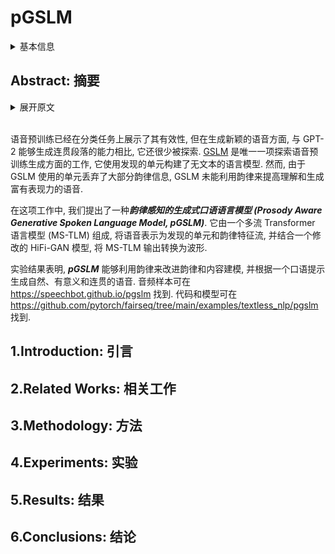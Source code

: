 # pGSLM

<details>
<summary>基本信息</summary>

- 标题: "Text-Free Prosody-Aware Generative Spoken Language Modeling"
- 作者:
  - 01 Eugene Kharitonov,
  - 02 Ann Lee,
  - 03 Adam Polyak,
  - 04 Yossi Adi,
  - 05 Jade Copet,
  - 06 Kushal Lakhotia,
  - 07 Tu-Anh Nguyen,
  - 08 Morgane Riviere,
  - 09 Abdelrahman Mohamed,
  - 10 Emmanuel Dupoux,
  - 11 Wei-Ning Hsu
- 链接:
  - [ArXiv](https://arxiv.org/abs/2109.03264)
  - [Publication](https://doi.org/10.18653/v1/2022.acl-long.593)
  - [Github](https://github.com/pytorch/fairseq/tree/main/examples/textless_nlp/pgslm)
  - [Demo](https://speechbot.github.io/pgslm)
- 文件:
  - [ArXiv](_PDF/2109.03264v2__pGSLM__Text-Free_Prosody-Aware_Generative_Spoken_Language_Modeling.pdf)
  - [Publication](_PDF/2109.03264p0__pGSLM__ACL2022.pdf)

</details>

## Abstract: 摘要

<details>
<summary>展开原文</summary>

Speech pre-training has primarily demonstrated efficacy on classification tasks, while its capability of generating novel speech, similar to how GPT-2 can generate coherent paragraphs, has barely been explored.
[Generative Spoken Language Modeling (GSLM)](2021.02.01_GSLM.md) is the only prior work addressing the generative aspect of speech pre-training, which builds a text-free language model using discovered units.
Unfortunately, because the units used in GSLM discard most prosodic information, GSLM fails to leverage prosody for better comprehension and does not generate expressive speech.
In this work, we present a ***prosody-aware generative spoken language model (pGSLM)***.
It is composed of a multi-stream transformer language model (MS-TLM) of speech, represented as discovered unit and prosodic feature streams, and an adapted HiFi-GAN model converting MS-TLM outputs to waveforms.
Experimental results show that the ***pGSLM*** can utilize prosody to improve both prosody and content modeling, and also generate natural, meaningful, and coherent speech given a spoken prompt.
Audio samples can be found at https://speechbot.github.io/pgslm.
Codes and models are available at https://github.com/pytorch/fairseq/tree/main/examples/textless_nlp/pgslm.

</details>
<br>

语音预训练已经在分类任务上展示了其有效性, 但在生成新颖的语音方面, 与 GPT-2 能够生成连贯段落的能力相比, 它还很少被探索.
[GSLM](2021.02.01_GSLM.md) 是唯一一项探索语音预训练生成方面的工作, 它使用发现的单元构建了无文本的语言模型.
然而, 由于 GSLM 使用的单元丢弃了大部分韵律信息, GSLM 未能利用韵律来提高理解和生成富有表现力的语音.

在这项工作中, 我们提出了一种***韵律感知的生成式口语语言模型 (Prosody Aware Generative Spoken Language Model, pGSLM)***.
它由一个多流 Transformer 语言模型 (MS-TLM) 组成, 将语音表示为发现的单元和韵律特征流, 并结合一个修改的 HiFi-GAN 模型, 将 MS-TLM 输出转换为波形.

实验结果表明, ***pGSLM*** 能够利用韵律来改进韵律和内容建模, 并根据一个口语提示生成自然、有意义和连贯的语音.
音频样本可在 https://speechbot.github.io/pgslm 找到.
代码和模型可在 https://github.com/pytorch/fairseq/tree/main/examples/textless_nlp/pgslm 找到.

## 1.Introduction: 引言

## 2.Related Works: 相关工作

## 3.Methodology: 方法

## 4.Experiments: 实验

## 5.Results: 结果

## 6.Conclusions: 结论
